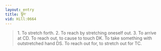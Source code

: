 ```yaml
---
layout: entry
title: སྙོབ་
vid: Hill:0664
---
```

> 1\. To stretch forth\. 2\. To reach by stretching oneself out\. 3\. To arrive at CD\. To reach out, to cause to touch DK\. To take something with outstretched hand DS\. To reach out for, to stretch out for TC\.


